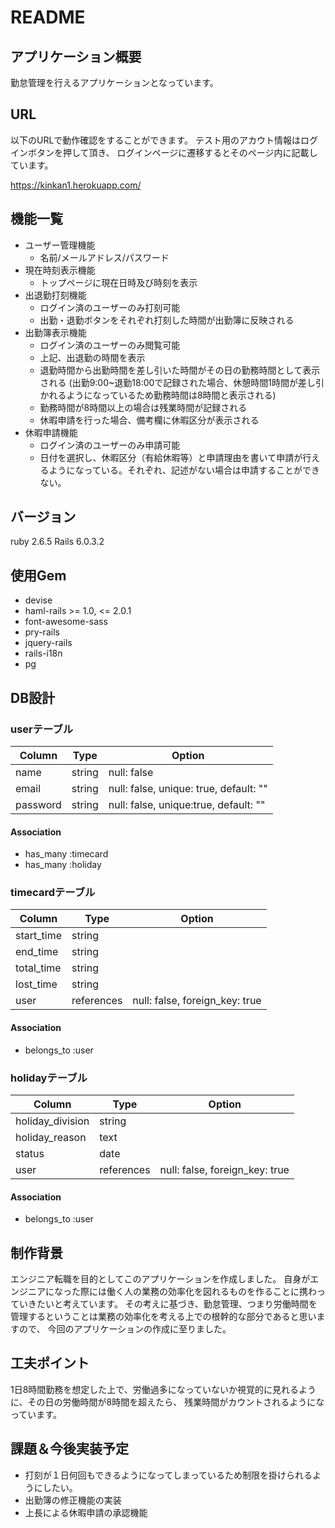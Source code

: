 # README

## アプリケーション概要

勤怠管理を行えるアプリケーションとなっています。

## URL

以下のURLで動作確認をすることができます。
テスト用のアカウト情報はログインボタンを押して頂き、
ログインページに遷移するとそのページ内に記載しています。

https://kinkan1.herokuapp.com/

## 機能一覧

* ユーザー管理機能
  - 名前/メールアドレス/パスワード
* 現在時刻表示機能
  - トップページに現在日時及び時刻を表示  
* 出退勤打刻機能
  - ログイン済のユーザーのみ打刻可能
  - 出勤・退勤ボタンをそれぞれ打刻した時間が出勤簿に反映される
* 出勤簿表示機能
  - ログイン済のユーザーのみ閲覧可能
  - 上記、出退勤の時間を表示
  - 退勤時間から出勤時間を差し引いた時間がその日の勤務時間として表示される
    (出勤9:00~退勤18:00で記録された場合、休憩時間1時間が差し引かれるようになっているため勤務時間は8時間と表示される)
  - 勤務時間が8時間以上の場合は残業時間が記録される
  - 休暇申請を行った場合、備考欄に休暇区分が表示される  
* 休暇申請機能
  - ログイン済のユーザーのみ申請可能
  - 日付を選択し、休暇区分（有給休暇等）と申請理由を書いて申請が行えるようになっている。それぞれ、記述がない場合は申請することができない。

## バージョン

ruby 2.6.5  Rails 6.0.3.2

## 使用Gem

 * devise
 * haml-rails >= 1.0, <= 2.0.1
 * font-awesome-sass
 * pry-rails
 * jquery-rails
 * rails-i18n
 * pg

## DB設計
### userテーブル
|Column|Type|Option|
|------|----|------|
|name|string|null: false|
|email|string|null: false, unique: true, default: ""|
|password|string|null: false, unique:true, default: ""|
#### Association
- has_many :timecard
- has_many :holiday

### timecardテーブル
|Column|Type|Option|
|------|----|------|
|start_time|string|
|end_time|string|
|total_time|string|
|lost_time|string|
|user|references|null: false, foreign_key: true|
#### Association
- belongs_to :user

### holidayテーブル
|Column|Type|Option|
|------|----|------|
|holiday_division|string|
|holiday_reason|text|
|status|date|
|user|references|null: false, foreign_key: true|
#### Association
- belongs_to :user

## 制作背景

エンジニア転職を目的としてこのアプリケーションを作成しました。
自身がエンジニアになった際には働く人の業務の効率化を図れるものを作ることに携わっていきたいと考えています。
その考えに基づき、勤怠管理、つまり労働時間を管理するということは業務の効率化を考える上での根幹的な部分であると思いますので、
今回のアプリケーションの作成に至りました。

## 工夫ポイント

1日8時間勤務を想定した上で、労働過多になっていないか視覚的に見れるように、その日の労働時間が8時間を超えたら、
残業時間がカウントされるようになっています。

## 課題＆今後実装予定

 * 打刻が１日何回もできるようになってしまっているため制限を掛けられるようにしたい。
 * 出勤簿の修正機能の実装
 * 上長による休暇申請の承認機能

 
 







